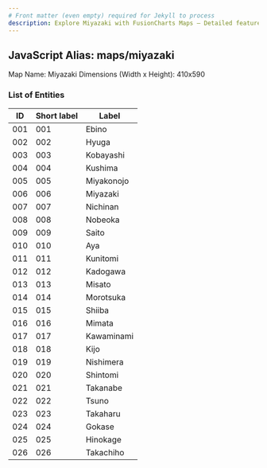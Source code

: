 ```yaml
---
# Front matter (even empty) required for Jekyll to process
description: Explore Miyazaki with FusionCharts Maps – Detailed features for seamless integration. Try now & enhance your data visualization today! 
---
```


## JavaScript Alias: maps/miyazaki

Map Name: Miyazaki
Dimensions (Width x Height): 410x590





### List of Entities

ID | Short label | Label
---|---|---|
001|001|Ebino
002|002|Hyuga
003|003|Kobayashi
004|004|Kushima
005|005|Miyakonojo
006|006|Miyazaki
007|007|Nichinan
008|008|Nobeoka
009|009|Saito
010|010|Aya
011|011|Kunitomi
012|012|Kadogawa
013|013|Misato
014|014|Morotsuka
015|015|Shiiba
016|016|Mimata
017|017|Kawaminami
018|018|Kijo
019|019|Nishimera
020|020|Shintomi
021|021|Takanabe
022|022|Tsuno
023|023|Takaharu
024|024|Gokase
025|025|Hinokage
026|026|Takachiho
